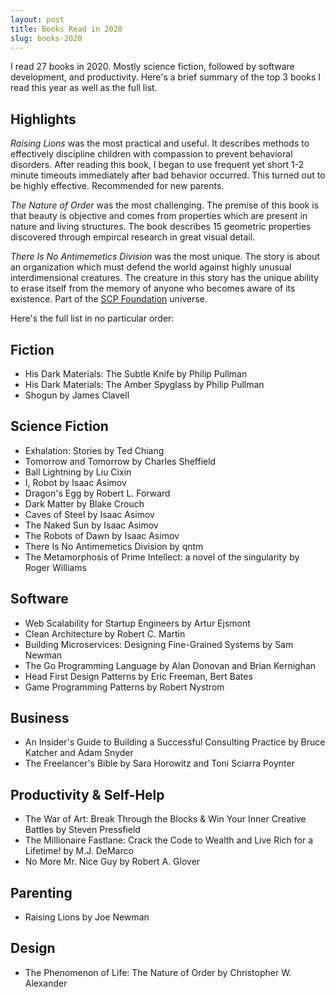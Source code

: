 ```yaml
---
layout: post
title: Books Read in 2020
slug: books-2020
---
```


I read 27 books in 2020. Mostly science fiction, followed by software
development, and productivity. Here's a brief summary of the top 3 books I read
this year as well as the full list.

## Highlights

*Raising Lions* was the most practical and useful. It describes methods to
effectively discipline children with compassion to prevent behavioral
disorders. After reading this book, I began to use frequent yet short 1-2
minute timeouts immediately after bad behavior occurred. This turned out to be
highly effective. Recommended for new parents.

*The Nature of Order* was the most challenging. The premise of this book is
that beauty is objective and comes from properties which are present in nature
and living structures. The book describes 15 geometric properties discovered
through empircal research in great visual detail.

*There Is No Antimemetics Division* was the most unique. The story is about an
organization which must defend the world against highly unusual
interdimensional creatures. The creature in this story has the unique ability
to erase itself from the memory of anyone who becomes aware of its existence.
Part of the [SCP Foundation][scp] universe.

[scp]: https://scp-wiki.wikidot.com/

Here's the full list in no particular order:

## Fiction

* His Dark Materials: The Subtle Knife by Philip Pullman
* His Dark Materials: The Amber Spyglass by Philip Pullman
* Shogun by James Clavell

## Science Fiction

* Exhalation: Stories by Ted Chiang
* Tomorrow and Tomorrow by Charles Sheffield
* Ball Lightning by Liu Cixin
* I, Robot by Isaac Asimov
* Dragon's Egg by Robert L. Forward
* Dark Matter by Blake Crouch
* Caves of Steel by Isaac Asimov
* The Naked Sun by Isaac Asimov
* The Robots of Dawn by Isaac Asimov
* There Is No Antimemetics Division by qntm
* The Metamorphosis of Prime Intellect: a novel of the singularity by Roger Williams

## Software

* Web Scalability for Startup Engineers by Artur Ejsmont
* Clean Architecture by Robert C. Martin
* Building Microservices: Designing Fine-Grained Systems by Sam Newman
* The Go Programming Language by Alan Donovan and Brian Kernighan
* Head First Design Patterns by Eric Freeman, Bert Bates
* Game Programming Patterns by Robert Nystrom

## Business

* An Insider's Guide to Building a Successful Consulting Practice by Bruce Katcher and Adam Snyder
* The Freelancer's Bible by Sara Horowitz and Toni Sciarra Poynter

## Productivity & Self-Help

* The  War of Art: Break Through the Blocks & Win Your Inner Creative Battles by Steven Pressfield
* The Millionaire Fastlane: Crack the Code to Wealth and Live Rich for a Lifetime! by M.J. DeMarco
* No More Mr. Nice Guy by Robert A. Glover

## Parenting

* Raising Lions by Joe Newman

## Design

* The Phenomenon of Life: The Nature of Order by Christopher W. Alexander
